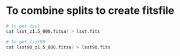 # To combine splits to create fitsfile
```bash
# to get lsst
cat lsst_z1.5_000.fitsa? > lsst.fits

# to get lsst90
cat lsst90_z1.5_000.fitsa? > lsst90.fits
```
